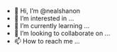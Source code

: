 - 👋 Hi, I’m @nealshanon
- 👀 I’m interested in ...
- 🌱 I’m currently learning ...
- 💞️ I’m looking to collaborate on ...
- 📫 How to reach me ...

<!---
nealshanon/nealshanon is a ✨ special ✨ repository because its `README.md` (this file) appears on your GitHub profile.
You can click the Preview link to take a look at your changes.
--->
